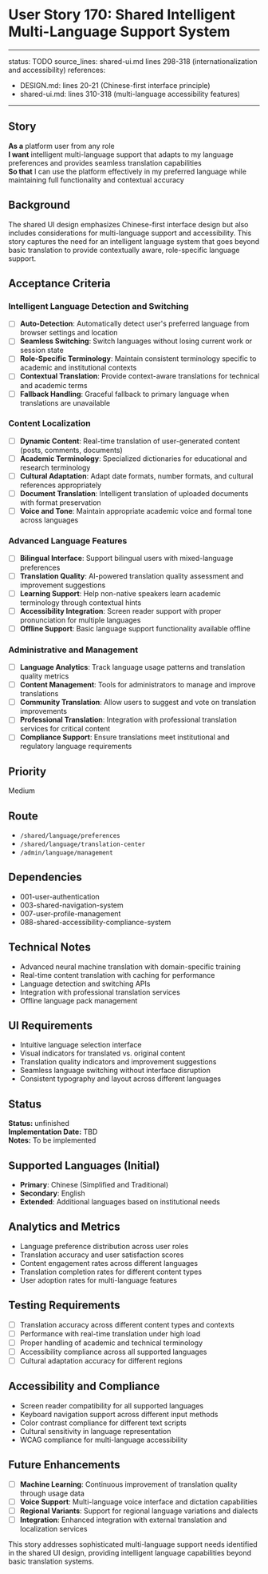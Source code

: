 # User Story 170: Shared Intelligent Multi-Language Support System

---
status: TODO
source_lines: shared-ui.md lines 298-318 (internationalization and accessibility)
references:
  - DESIGN.md: lines 20-21 (Chinese-first interface principle)
  - shared-ui.md: lines 310-318 (multi-language accessibility features)
---

## Story
**As a** platform user from any role  
**I want** intelligent multi-language support that adapts to my language preferences and provides seamless translation capabilities  
**So that** I can use the platform effectively in my preferred language while maintaining full functionality and contextual accuracy

## Background
The shared UI design emphasizes Chinese-first interface design but also includes considerations for multi-language support and accessibility. This story captures the need for an intelligent language system that goes beyond basic translation to provide contextually aware, role-specific language support.

## Acceptance Criteria

### Intelligent Language Detection and Switching
- [ ] **Auto-Detection**: Automatically detect user's preferred language from browser settings and location
- [ ] **Seamless Switching**: Switch languages without losing current work or session state
- [ ] **Role-Specific Terminology**: Maintain consistent terminology specific to academic and institutional contexts
- [ ] **Contextual Translation**: Provide context-aware translations for technical and academic terms
- [ ] **Fallback Handling**: Graceful fallback to primary language when translations are unavailable

### Content Localization
- [ ] **Dynamic Content**: Real-time translation of user-generated content (posts, comments, documents)
- [ ] **Academic Terminology**: Specialized dictionaries for educational and research terminology
- [ ] **Cultural Adaptation**: Adapt date formats, number formats, and cultural references appropriately
- [ ] **Document Translation**: Intelligent translation of uploaded documents with format preservation
- [ ] **Voice and Tone**: Maintain appropriate academic voice and formal tone across languages

### Advanced Language Features
- [ ] **Bilingual Interface**: Support bilingual users with mixed-language preferences
- [ ] **Translation Quality**: AI-powered translation quality assessment and improvement suggestions
- [ ] **Learning Support**: Help non-native speakers learn academic terminology through contextual hints
- [ ] **Accessibility Integration**: Screen reader support with proper pronunciation for multiple languages
- [ ] **Offline Support**: Basic language support functionality available offline

### Administrative and Management
- [ ] **Language Analytics**: Track language usage patterns and translation quality metrics
- [ ] **Content Management**: Tools for administrators to manage and improve translations
- [ ] **Community Translation**: Allow users to suggest and vote on translation improvements
- [ ] **Professional Translation**: Integration with professional translation services for critical content
- [ ] **Compliance Support**: Ensure translations meet institutional and regulatory language requirements

## Priority
Medium

## Route
- `/shared/language/preferences`
- `/shared/language/translation-center`
- `/admin/language/management`

## Dependencies
- 001-user-authentication
- 003-shared-navigation-system
- 007-user-profile-management
- 088-shared-accessibility-compliance-system

## Technical Notes
- Advanced neural machine translation with domain-specific training
- Real-time content translation with caching for performance
- Language detection and switching APIs
- Integration with professional translation services
- Offline language pack management

## UI Requirements
- Intuitive language selection interface
- Visual indicators for translated vs. original content
- Translation quality indicators and improvement suggestions
- Seamless language switching without interface disruption
- Consistent typography and layout across different languages


## Status
**Status:** unfinished  
**Implementation Date:** TBD  
**Notes:** To be implemented
## Supported Languages (Initial)
- **Primary**: Chinese (Simplified and Traditional)
- **Secondary**: English
- **Extended**: Additional languages based on institutional needs

## Analytics and Metrics
- Language preference distribution across user roles
- Translation accuracy and user satisfaction scores
- Content engagement rates across different languages
- Translation completion rates for different content types
- User adoption rates for multi-language features

## Testing Requirements
- [ ] Translation accuracy across different content types and contexts
- [ ] Performance with real-time translation under high load
- [ ] Proper handling of academic and technical terminology
- [ ] Accessibility compliance across all supported languages
- [ ] Cultural adaptation accuracy for different regions

## Accessibility and Compliance
- Screen reader compatibility for all supported languages
- Keyboard navigation support across different input methods
- Color contrast compliance for different text scripts
- Cultural sensitivity in language representation
- WCAG compliance for multi-language accessibility

## Future Enhancements
- [ ] **Machine Learning**: Continuous improvement of translation quality through usage data
- [ ] **Voice Support**: Multi-language voice interface and dictation capabilities
- [ ] **Regional Variants**: Support for regional language variations and dialects
- [ ] **Integration**: Enhanced integration with external translation and localization services

This story addresses sophisticated multi-language support needs identified in the shared UI design, providing intelligent language capabilities beyond basic translation systems.